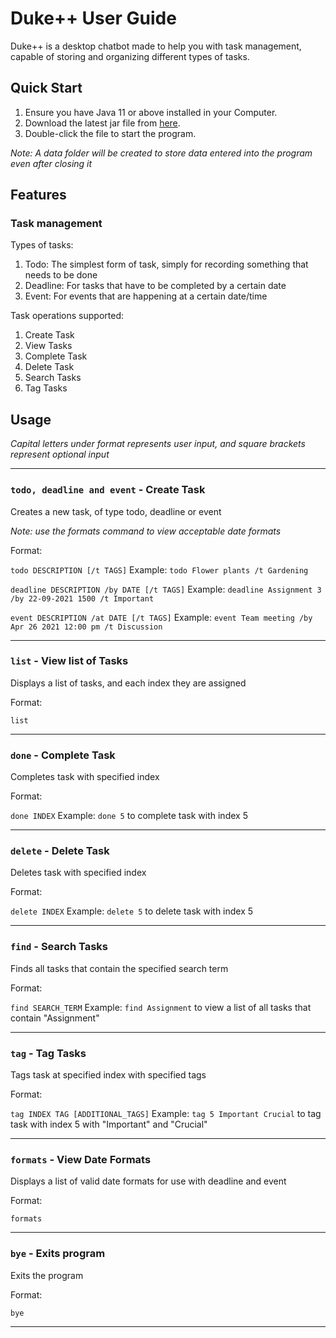 # Duke++ User Guide
Duke++ is a desktop chatbot made to help you with task management, capable of storing and organizing different types of tasks.

## Quick Start

1. Ensure you have Java 11 or above installed in your Computer.
2. Download the latest jar file from [here](https://github.com/Zenlzb/ip/releases).
3. Double-click the file to start the program.

*Note: A data folder will be created to store data entered into the program even after closing it*

## Features 
### Task management
Types of tasks:
1. Todo: The simplest form of task, simply for recording something that needs to be done
2. Deadline: For tasks that have to be completed by a certain date
3. Event: For events that are happening at a certain date/time

Task operations supported:
1. Create Task
2. View Tasks
3. Complete Task
4. Delete Task
5. Search Tasks
6. Tag Tasks

## Usage
*Capital letters under format represents user input, and square brackets represent optional input*

---

### `todo, deadline and event` - Create Task
Creates a new task, of type todo, deadline or event

*Note: use the formats command to view acceptable date formats*

Format: 

`todo DESCRIPTION [/t TAGS]`    Example: `todo Flower plants /t Gardening`

`deadline DESCRIPTION /by DATE [/t TAGS]`    Example: `deadline Assignment 3 /by 22-09-2021 1500 /t Important`

`event DESCRIPTION /at DATE [/t TAGS]`    Example: `event Team meeting /by Apr 26 2021 12:00 pm /t Discussion`

---

### `list` - View list of Tasks
Displays a list of tasks, and each index they are assigned

Format: 

`list`

---

### `done` - Complete Task
Completes task with specified index

Format: 

`done INDEX`    Example: `done 5` to complete task with index 5

---

### `delete` - Delete Task
Deletes task with specified index

Format: 

`delete INDEX`    Example: `delete 5` to delete task with index 5

---

### `find` - Search Tasks
Finds all tasks that contain the specified search term

Format: 

`find SEARCH_TERM`    Example: `find Assignment` to view a list of all tasks that contain "Assignment"

---

### `tag` - Tag Tasks
Tags task at specified index with specified tags

Format: 

`tag INDEX TAG [ADDITIONAL_TAGS]`    Example: `tag 5 Important Crucial` to tag task with index 5 with "Important" and "Crucial"

---

### `formats` - View Date Formats
Displays a list of valid date formats for use with deadline and event

Format: 

`formats`

---

### `bye` - Exits program
Exits the program

Format: 

`bye`

---
